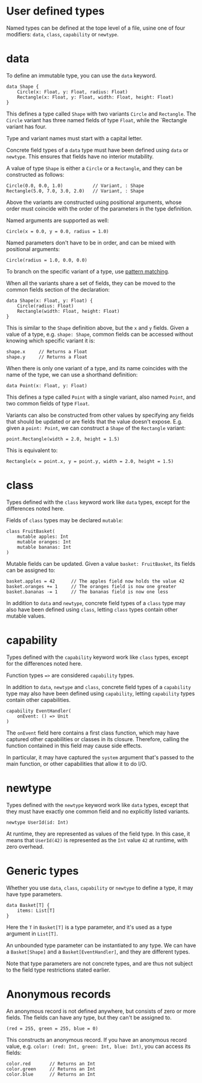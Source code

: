 # User defined types

Named types can be defined at the tope level of a file, usine one of four modifiers: `data`, `class`, `capability` or `newtype`.


# data

To define an immutable type, you can use the `data` keyword.

```firefly
data Shape {
    Circle(x: Float, y: Float, radius: Float)
    Rectangle(x: Float, y: Float, width: Float, height: Float)
}
```

This defines a type called `Shape` with two variants `Circle` and `Rectangle`. 
The `Circle` variant has three named fields of type `Float`, while the `Rectangle variant has four.

Type and variant names must start with a capital letter.

Concrete field types of a `data` type must have been defined using `data` or `newtype`. This ensures that fields have no interior mutability.

A value of type `Shape` is either a `Circle` or a `Rectangle`, and they can be constructed as follows:

```firefly
Circle(0.0, 0.0, 1.0)           // Variant, : Shape
Rectangle(5.0, 7.0, 3.0, 2.0)   // Variant, : Shape
```

Above the variants are constructed using positional arguments, whose order must coincide with the order of the parameters in the type definition.

Named arguments are supported as well:

```firefly
Circle(x = 0.0, y = 0.0, radius = 1.0)
```

Named parameters don't have to be in order, and can be mixed with positional arguments:

```firefly
Circle(radius = 1.0, 0.0, 0.0)
```

To branch on the specific variant of a type, use [pattern matching](pattern-matching).

When all the variants share a set of fields, they can be moved to the common fields section of the declaration:

```firefly
data Shape(x: Float, y: Float) {
    Circle(radius: Float)
    Rectangle(width: Float, height: Float)
}
```

This is similar to the `Shape` definition above, but the `x` and `y` fields. 
Given a value of a type, e.g. `shape: Shape`, common fields can be accessed without knowing which specific variant it is:

```firefly
shape.x     // Returns a Float
shape.y     // Returns a Float
```

When there is only one variant of a type, and its name coincides with the name of the type, we can use a shorthand definition:

```firefly
data Point(x: Float, y: Float)
```

This defines a type called `Point` with a single variant, also named `Point`, and two common fields of type `Float`.

Variants can also be constructed from other values by specifying any fields that should be updated or are fields that the value doesn't expose.
E.g. given a `point: Point`, we can construct a `Shape` of the `Rectangle` variant:

```firefly
point.Rectangle(width = 2.0, height = 1.5)
```

This is equivalent to:

```firefly
Rectangle(x = point.x, y = point.y, width = 2.0, height = 1.5)
```


# class

Types defined with the `class` keyword work like `data` types, except for the differences noted here.

Fields of `class` types may be declared `mutable`:

```firefly
class FruitBasket(
    mutable apples: Int
    mutable oranges: Int
    mutable bananas: Int
)
```

Mutable fields can be updated. Given a value `basket: FruitBasket`, its fields can be assigned to:

```firefly
basket.apples = 42      // The apples field now holds the value 42
basket.oranges += 1     // The oranges field is now one greater
basket.bananas -= 1     // The bananas field is now one less
```

In addition to `data` and `newtype`, concrete field types of a `class` type may also have been defined using `class`,
letting `class` types contain other mutable values.


# capability

Types defined with the `capability` keyword work like `class` types, except for the differences noted here.

Function types `=>` are considered `capability` types.

In addition to `data`, `newtype` and `class`, concrete field types of a `capability` type may also have been defined using `capability`,
letting `capability` types contain other capabilities.

```firefly
capability EventHandler(
    onEvent: () => Unit
)
```

The `onEvent` field here contains a first class function, which may have captured other capabilities or classes in its closure.
Therefore, calling the function contained in this field may cause side effects.

In particular, it may have captured the `system` argument that's passed to the main function, or other capabilities that allow it to do I/O.


# newtype

Types defined with the `newtype` keyword work like `data` types, except that they must have exactly one common field and no explicitly listed variants.

```firefly
newtype UserId(id: Int)
```

At runtime, they are represented as values of the field type.
In this case, it means that `UserId(42)` is represented as the `Int` value `42` at runtime, with zero overhead.


# Generic types

Whether you use `data`, `class`, `capability` or `newtype` to define a type, it may have type parameters.

```firefly
data Basket[T] {
    items: List[T]
}
```

Here the `T` in `Basket[T]` is a type parameter, and it's used as a type argument in `List[T]`.

An unbounded type parameter can be instantiated to any type. 
We can have a `Basket[Shape]` and a `Basket[EventHandler]`, and they are different types.

Note that type parameters are not concrete types, and are thus not subject to the field type restrictions stated earlier.


# Anonymous records

An anonymous record is not defined anywhere, but consists of zero or more fields. The fields can have any type, but they can't be assigned to.

```firefly
(red = 255, green = 255, blue = 0)
```

This constructs an anonymous record.
If you have an anonymous record value, e.g. `color: (red: Int, green: Int, blue: Int)`, you can access its fields:

```firefly
color.red       // Returns an Int
color.green     // Returns an Int
color.blue      // Returns an Int
```

